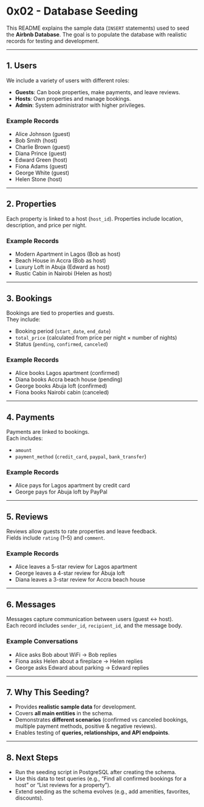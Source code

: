 # 0x02 - Database Seeding

This README explains the sample data (`INSERT` statements) used to seed the **Airbnb Database**. The goal is to populate the database with realistic records for testing and development.

---

## 1. Users

We include a variety of users with different roles:

- **Guests**: Can book properties, make payments, and leave reviews.
- **Hosts**: Own properties and manage bookings.
- **Admin**: System administrator with higher privileges.

### Example Records

- Alice Johnson (guest)
- Bob Smith (host)
- Charlie Brown (guest)
- Diana Prince (guest)
- Edward Green (host)
- Fiona Adams (guest)
- George White (guest)
- Helen Stone (host)

---

## 2. Properties

Each property is linked to a host (`host_id`). Properties include location, description, and price per night.

### Example Records

- Modern Apartment in Lagos (Bob as host)
- Beach House in Accra (Bob as host)
- Luxury Loft in Abuja (Edward as host)
- Rustic Cabin in Nairobi (Helen as host)

---

## 3. Bookings

Bookings are tied to properties and guests.  
They include:

- Booking period (`start_date`, `end_date`)
- `total_price` (calculated from price per night × number of nights)
- Status (`pending`, `confirmed`, `canceled`)

### Example Records

- Alice books Lagos apartment (confirmed)
- Diana books Accra beach house (pending)
- George books Abuja loft (confirmed)
- Fiona books Nairobi cabin (canceled)

---

## 4. Payments

Payments are linked to bookings.  
Each includes:

- `amount`
- `payment_method` (`credit_card`, `paypal`, `bank_transfer`)

### Example Records

- Alice pays for Lagos apartment by credit card
- George pays for Abuja loft by PayPal

---

## 5. Reviews

Reviews allow guests to rate properties and leave feedback.  
Fields include `rating` (1–5) and `comment`.

### Example Records

- Alice leaves a 5-star review for Lagos apartment
- George leaves a 4-star review for Abuja loft
- Diana leaves a 3-star review for Accra beach house

---

## 6. Messages

Messages capture communication between users (guest ↔ host).  
Each record includes `sender_id`, `recipient_id`, and the message body.

### Example Conversations

- Alice asks Bob about WiFi → Bob replies
- Fiona asks Helen about a fireplace → Helen replies
- George asks Edward about parking → Edward replies

---

## 7. Why This Seeding?

- Provides **realistic sample data** for development.
- Covers **all main entities** in the schema.
- Demonstrates **different scenarios** (confirmed vs canceled bookings, multiple payment methods, positive & negative reviews).
- Enables testing of **queries, relationships, and API endpoints**.

---

## 8. Next Steps

- Run the seeding script in PostgreSQL after creating the schema.
- Use this data to test queries (e.g., “Find all confirmed bookings for a host” or “List reviews for a property”).
- Extend seeding as the schema evolves (e.g., add amenities, favorites, discounts).
